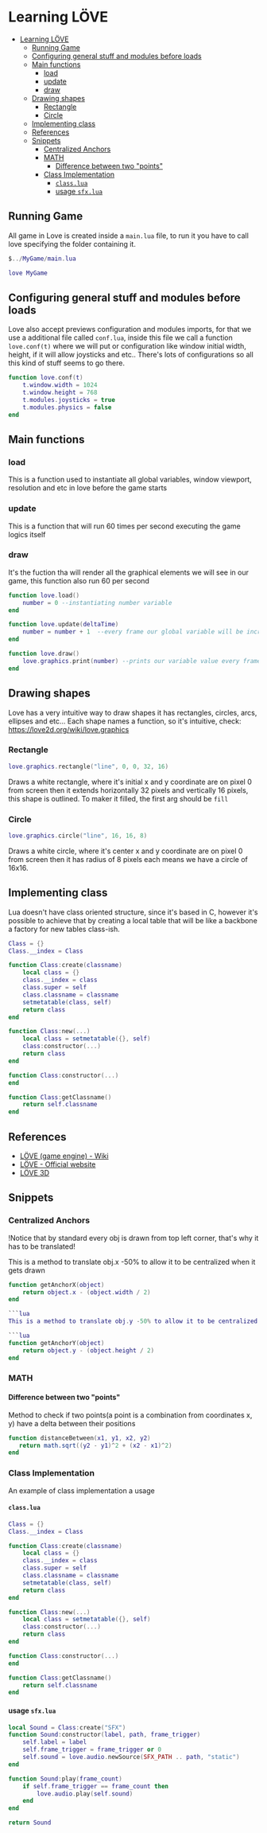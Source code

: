 # Learning LÖVE

- [Learning LÖVE](#learning-löve)
  - [Running Game](#running-game)
  - [Configuring general stuff and modules before loads](#configuring-general-stuff-and-modules-before-loads)
  - [Main functions](#main-functions)
    - [load](#load)
    - [update](#update)
    - [draw](#draw)
  - [Drawing shapes](#drawing-shapes)
    - [Rectangle](#rectangle)
    - [Circle](#circle)
  - [Implementing class](#implementing-class)
  - [References](#references)
  - [Snippets](#snippets)
    - [Centralized Anchors](#centralized-anchors)
    - [MATH](#math)
      - [Difference between two "points"](#difference-between-two-points)
    - [Class Implementation](#class-implementation)
      - [`class.lua`](#classlua)
      - [usage `sfx.lua`](#usage-sfxlua)

## Running Game

All game in Love is created inside a `main.lua` file, to run it you have to call love specifying the folder containing it.

```lua
$../MyGame/main.lua

love MyGame
```

## Configuring general stuff and modules before loads

Love also accept previews configuration and modules imports, for that we use a additional file called `conf.lua`, inside this file we call a function `love.conf(t)` where we will put or configuration like window initial width, height, if it will allow joysticks and etc.. There's lots of configurations so all this kind of stuff seems to go there.

```lua
function love.conf(t)
    t.window.width = 1024
    t.window.height = 768
    t.modules.joysticks = true
    t.modules.physics = false 
end
```

## Main functions

### load

This is a function used to instantiate all global variables, window viewport, resolution and etc in love before the game starts

### update

This is a function that will run 60 times per second executing the game logics itself

### draw

It's the fuction tha will render all the graphical elements we will see in our game, this function also run 60 per second

```lua
function love.load()
    number = 0 --instantiating number variable
end

function love.update(deltaTime)
    number = number + 1  --every frame our global variable will be increased by 1
end

function love.draw()
    love.graphics.print(number) --prints our variable value every frame
end
```

## Drawing shapes

Love has a very intuitive way to draw shapes it has rectangles, circles, arcs, ellipses and etc... Each shape names a function, so it's intuitive, check: <https://love2d.org/wiki/love.graphics>

### Rectangle

```lua
love.graphics.rectangle("line", 0, 0, 32, 16)
```

Draws a white rectangle, where it's initial x and y coordinate are on pixel 0 from screen then it extends horizontally 32 pixels and vertically 16 pixels, this shape is outlined. To maker it filled, the first arg should be `fill`

### Circle

```lua
love.graphics.circle("line", 16, 16, 8)
```

Draws a white circle, where it's center x and y coordinate are on pixel 0 from screen then it has radius of 8 pixels each means we have a circle of 16x16.

## Implementing class

Lua doesn't have class oriented structure, since it's based in C, however it's possible to achieve that by creating a local table that will be like a backbone a factory for new tables class-ish.

```lua
Class = {}
Class.__index = Class

function Class:create(classname)
    local class = {}
    class.__index = class
    class.super = self
    class.classname = classname
    setmetatable(class, self)
    return class
end

function Class:new(...)
    local class = setmetatable({}, self)
    class:constructor(...)
    return class
end

function Class:constructor(...)
end

function Class:getClassname()
    return self.classname
end
```

## References

- [LÖVE (game engine) - Wiki](https://en.wikipedia.org/wiki/L%C3%B6ve_(game_engine))
- [LÖVE - Official website](https://love2d.org/)
- [LÖVE 3D](https://github.com/groverburger/g3d)

## Snippets

### Centralized Anchors

!Notice that by standard every obj is drawn from top left corner, that's why it has to be translated!

This is a method to translate obj.x -50% to allow it to be centralized when it gets drawn

```lua
function getAnchorX(object)
    return object.x - (object.width / 2)
end

```lua
This is a method to translate obj.y -50% to allow it to be centralized when it gets drawn

```lua
function getAnchorY(object)
    return object.y - (object.height / 2)
end
```

### MATH

#### Difference between two "points"

Method to check if two points(a point is a combination from coordinates x, y) have a delta between their positions

```lua
function distanceBetween(x1, y1, x2, y2)
   return math.sqrt((y2 - y1)^2 + (x2 - x1)^2)
end
```

### Class Implementation

An example of class implementation a usage

#### `class.lua`

```lua
Class = {}
Class.__index = Class

function Class:create(classname)
    local class = {}
    class.__index = class
    class.super = self
    class.classname = classname
    setmetatable(class, self)
    return class
end

function Class:new(...)
    local class = setmetatable({}, self)
    class:constructor(...)
    return class
end

function Class:constructor(...)
end

function Class:getClassname()
    return self.classname
end
```

#### usage `sfx.lua`

```lua
local Sound = Class:create("SFX")
function Sound:constructor(label, path, frame_trigger)
    self.label = label
    self.frame_trigger = frame_trigger or 0
    self.sound = love.audio.newSource(SFX_PATH .. path, "static")
end

function Sound:play(frame_count)
    if self.frame_trigger == frame_count then
        love.audio.play(self.sound)
    end
end

return Sound
```
